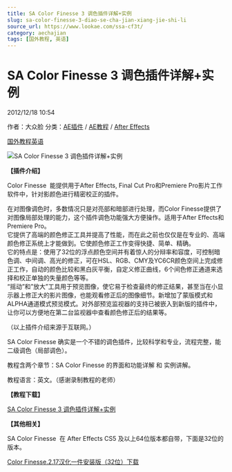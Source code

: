 ```yaml
---
title: SA Color Finesse 3 调色插件详解+实例
slug: sa-color-finesse-3-diao-se-cha-jian-xiang-jie-shi-li
source_url: https://www.lookae.com/ssa-cf3t/
category: aechajian
tags: [国外教程, 英语]
---
```

# SA Color Finesse 3 调色插件详解+实例

2012/12/18 10:54

作者：大众脸
分类：[AE插件](https://www.lookae.com/after-effects/aechajian/) / [AE教程](https://www.lookae.com/after-effects/aejiaocheng/) / [After Effects](https://www.lookae.com/after-effects/)

[国外教程](https://www.lookae.com/tag/%e5%9b%bd%e5%a4%96%e6%95%99%e7%a8%8b/)[英语](https://www.lookae.com/tag/%e8%8b%b1%e8%af%ad/)

![SA Color Finesse 3 调色插件详解+实例](https://www.lookae.com/wp-content/uploads/2012/12/SA-CF3.jpg "SA Color Finesse 3 调色插件详解+实例-LookAE.com")

**【插件介绍】**

Color Finesse  能提供用于After Effects, Final Cut Pro和Premiere Pro影片工作软件中，针对影颜色进行精密校正的插件。

在对图像调色时，多数情况只是对亮部和暗部进行处理，而Color Finesse提供了对图像局部处理的能力，这个插件调色功能强大方便操作。适用于After Effects和Premiere Pro。  
它提供了高端的颜色修正工具并提高了性能，而在此之前也仅仅是在专业的、高端颜色修正系统上才能做到。它使颜色修正工作变得快捷、简单、精确。  
它的特点是：使用了32位的浮点颜色空间并有着惊人的分辩率和容度，可控制暗色调、中间调、高光的修正，可在HSL、RGB、CMY及YC6CR颜色空间上完成修正工作，自动的颜色比较和黑白灰平衡，自定义修正曲线，6个间色修正通道来选择和校正单独的失量颜色等等。  
“摇动”和”放大”工具用于预览图像，使它易于检查最终的修正结果，甚至当在小显示器上修正大的影片图像，也能观看修正后的图像细节。新增加了蒙版模式和ALPHA通道模式预览模式。对外部预览监视器的支持已被嵌入到新版的插件中，让你可以方便地在第二台监视器中查看颜色修正后的结果等。

（以上插件介绍来源于互联网。）

SA Color Finesse 确实是一个不错的调色插件，比较科学和专业，流程完整，能二级调色（局部调色）。

教程含两个章节：SA Color Finesse 的界面和功能详解 和 实例讲解。

教程语言：英文。（感谢录制教程的老师）

**【教程下载】**

[SA Color Finesse 3 调色插件详解+实例](http://www.ctdisk.com/file/13731264)

**【其他相关】**

SA Color Finesse  在 After Effects CS5 及以上64位版本都自带，下面是32位的版本。

[Color Finesse.2.17汉化一件安装版（32位）下载](http://www.ctdisk.com/file/13731705)
